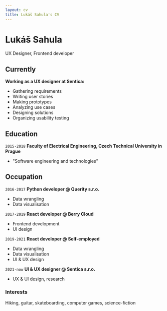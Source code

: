 ```yaml
---
layout: cv
title: Lukáš Sahula's CV
---
```

# Lukáš Sahula
UX Designer, Frontend developer

## Currently

__Working as a UX designer at Sentica:__

- Gathering requirements
- Writing user stories
- Making prototypes
- Analyzing use cases
- Designing solutions
- Organizing usability testing

## Education

`2015-2018`
__Faculty of Electrical Engineering, Czech Technical University in Prague__

- "Software engineering and technologies"


## Occupation

`2016-2017`
__Python developer @ Querity s.r.o.__

- Data wrangling
- Data visualisation

`2017-2019`
__React developer @ Berry Cloud__

- Frontend development
- UI design

`2019-2021`
__React developer @ Self-employed__

- Data wrangling
- Data visualisation
- UI & UX design

`2021-now`
__UI & UX designer @ Sentica s.r.o.__

- UX & UI design, research

### Interests

Hiking, guitar, skateboarding, computer games, science-fiction
